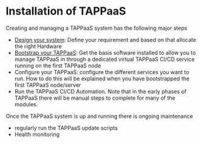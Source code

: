# Installation of TAPPaaS

Creating and managing a TAPPaaS system has the following major steps

- [Design your system](Design.md): Define your requirement and based on that allocate the right Hardware
- [Bootstrap your TAPPaaS](../src/Foundation/README.md): Get the basis software installed to allow you to manage TAPPaaS in through a dedicated virtual TAPPaaS CI/CD service running on the first TAPPaaS node
- Configure your TAPPaaS: configure the different services you want to run. How to do this will be explained when you have bootstrapped the first TAPPaaS node/server
- Run the TAPPaaS CI/CD Automation. Note that in the early phases of TAPPaaS there will be manual steps to complete for many of the modules.

Once the TAPPaaS system is up and running there is ongoing maintenance
- regularly run the TAPPaaS update scripts 
- Health monitoring
